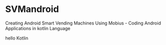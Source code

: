 # SVMandroid
Creating Android Smart Vending Machines Using Mobius - Coding Android Applications in kotlin Language

hello Kotlin
